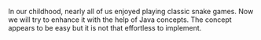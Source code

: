 In our childhood, nearly all of us enjoyed playing classic snake games. Now we will try to enhance it with the help of Java concepts. The concept appears to be easy but it is not that effortless to implement.
